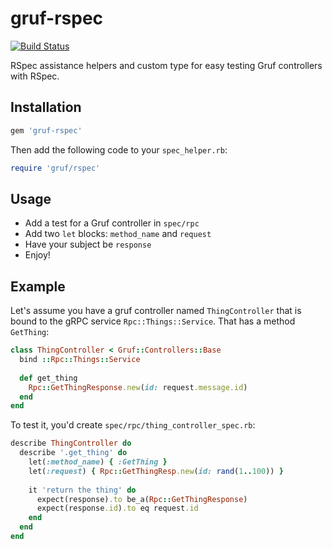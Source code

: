 # gruf-rspec

[![Build Status](https://travis-ci.com/bigcommerce/gruf-rspec.svg?token=D3Cc4LCF9BgpUx4dpPpv&branch=master)](https://travis-ci.com/bigcommerce/gruf-rspec)

RSpec assistance helpers and custom type for easy testing Gruf controllers with RSpec.

## Installation

```ruby
gem 'gruf-rspec'
```
    
Then add the following code to your `spec_helper.rb`:

```ruby
require 'gruf/rspec'
``` 

## Usage

* Add a test for a Gruf controller in `spec/rpc`
* Add two `let` blocks: `method_name` and `request`
* Have your subject be `response`
* Enjoy!

## Example

Let's assume you have a gruf controller named `ThingController` that is bound to the gRPC 
service `Rpc::Things::Service`. That has a method `GetThing`:

```ruby
class ThingController < Gruf::Controllers::Base
  bind ::Rpc::Things::Service
  
  def get_thing
    Rpc::GetThingResponse.new(id: request.message.id)
  end
end
```

To test it, you'd create `spec/rpc/thing_controller_spec.rb`:

```ruby
describe ThingController do
  describe '.get_thing' do
    let(:method_name) { :GetThing }
    let(:request) { Rpc::GetThingResp.new(id: rand(1..100)) }
    
    it 'return the thing' do
      expect(response).to be_a(Rpc::GetThingResponse)
      expect(response.id).to eq request.id
    end
  end
end
```
